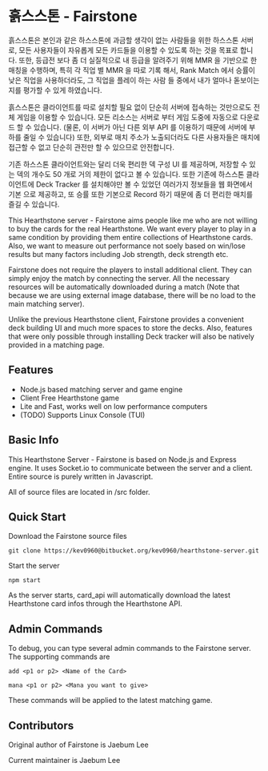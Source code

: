 # 흙스스톤 - Fairstone #

흙스스톤은 본인과 같은 하스스톤에 과금할 생각이 없는 사람들을 위한 하스스톤 서버로, 모든 사용자들이 자유롭게 모든 카드들을
이용할 수 있도록 하는 것을 목표로 합니다. 또한, 등급전 보다 좀 더 실질적으로 내 등급을 알려주기 위해 MMR 을 기반으로 한 매칭을
수행하며, 특히 각 직업 별 MMR 을 따로 기록 해서, Rank Match 에서 승률이 낮은 직업을 사용하더라도, 그 직업을 플레이 
하는 사람 들 중에서 내가 얼마나 돋보이는지를 평가할 수 있게 하였습니다. 

흙스스톤은 클라이언트를 따로 설치할 필요 없이 단순히 서버에 접속하는 것만으로도 전체 게임을 이용할 수 있습니다. 모든 리소스는
서버로 부터 게임 도중에 자동으로 다운로드 할 수 있습니다. (물론, 이 서버가 아닌 다른 외부 API 를 이용하기 때문에 서버에 부하를
줄일 수 있습니다) 또한, 외부로 매치 주소가 노출되더라도 다른 사용자들은 매치에 접근할 수 없고 단순히 관전만 할 수 있으므로
안전합니다.

기존 하스스톤 클라이언트와는 달리 더욱 편리한 덱 구성 UI 를 제공하며, 저장할 수 있는 덱의 개수도 50 개로 거의 제한이 없다고
볼 수 있습니다. 또한 기존에 하스스톤 클라이언트에 Deck Tracker 를 설치해야만 볼 수 있었던 여러가지 정보들을 웹 화면에서 기본
으로 제공하고, 또 승률 또한 기본으로 Record 하기 때문에 좀 더 편리한 매치를 즐길 수 있습니다.

This Hearthstone server - Fairstone aims people like me who are not willing to buy the cards for the real Hearthstone. We want
every player to play in a same condition by providing them entire collections of Hearthstone cards. Also, we want to measure
out performance not soely based on win/lose results but many factors including Job strength, deck strength etc. 

Fairstone does not require the players to install additional client. They can simply enjoy the match by connecting the server. 
All the necessary resources will be automatically downloaded during a match (Note that because we are using external image
database, there will be no load to the main matching server). 

Unlike the previous Hearthstone client, Fairstone provides a convenient deck building UI and much more spaces to store the
decks. Also, features that were only possible through installing Deck tracker will also be natively provided in a matching
page. 

## Features ##

- Node.js based matching server and game engine
- Client Free Hearthstone game
- Lite and Fast, works well on low performance computers
- (TODO) Supports Linux Console (TUI) 

## Basic Info ##

This Hearthstone Server - Fairstone is based on Node.js and Express engine. It uses Socket.io to communicate between
the server and a client. Entire source is purely written in Javascript. 

All of source files are located in /src folder.

## Quick Start ##

Download the Fairstone source files 

`git clone https://kev0960@bitbucket.org/kev0960/hearthstone-server.git`

Start the server

`npm start`

As the server starts, card_api will automatically download the latest Hearthstone card infos through the Hearthstone API. 

## Admin Commands ##

To debug, you can type several admin commands to the Fairstone server. The supporting commands are

`add <p1 or p2> <Name of the Card>`

`mana <p1 or p2> <Mana you want to give>`

These commands will be applied to the latest matching game.

## Contributors ##

Original author of Fairstone is Jaebum Lee

Current maintainer is Jaebum Lee 

